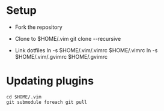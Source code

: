 # Setup

* Fork the repository
* Clone to $HOME/.vim
      git clone --recursive <path>

* Link dotfiles
      ln -s $HOME/.vim/.vimrc $HOME/.vimrc
      ln -s $HOME/.vim/.gvimrc $HOME/.gvimrc

# Updating plugins

    cd $HOME/.vim
    git submodule foreach git pull
